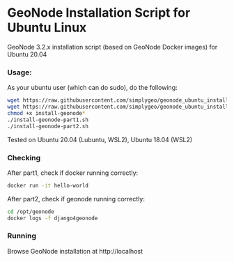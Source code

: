# GeoNode Installation Script for Ubuntu Linux
GeoNode 3.2.x installation script (based on GeoNode Docker images) for Ubuntu 20.04

### Usage:
As your ubuntu user (which can do sudo), do the following:
``` bash
wget https://raw.githubusercontent.com/simplygeo/geonode_ubuntu_installation/main/install-geonode-part1.sh
wget https://raw.githubusercontent.com/simplygeo/geonode_ubuntu_installation/main/install-geonode-part2.sh
chmod +x install-geonode*
./install-geonode-part1.sh
./install-geonode-part2.sh
```

Tested on Ubuntu 20.04 (Lubuntu, WSL2), Ubuntu 18.04 (WSL2)

### Checking
After part1, check if docker running correctly:
``` bash
docker run -it hello-world
```

After part2, check if geonode running correctly:
``` bash
cd /opt/geonode
docker logs -f django4geonode
```

### Running
Browse GeoNode installation at http://localhost
